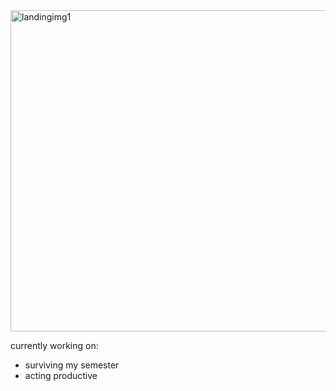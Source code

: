 <img width="1068" height="514" alt="landingimg1" src="https://github.com/user-attachments/assets/80637548-0d82-422f-9a55-703a149c6543" />

currently working on:

- surviving my semester
- acting productive

  
<!--
**nickvpn/nickvpn** is a ✨ _special_ ✨ repository because its `README.md` (this file) appears on your GitHub profile.

Here are some ideas to get you started:

- 🔭 I’m currently working on ...
- 🌱 I’m currently learning ...
- 👯 I’m looking to collaborate on ...
- 🤔 I’m looking for help with ...
- 💬 Ask me about ...
- 📫 How to reach me: ...
- 😄 Pronouns: ...
- ⚡ Fun fact: ...
-->
